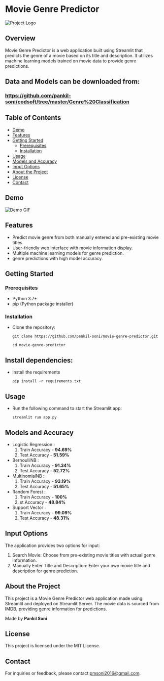 # Movie Genre Predictor

![Project Logo](https://img.icons8.com/?size=100&id=80698&format=png)

## Overview

Movie Genre Predictor is a web application built using Streamlit that predicts the genre of a movie based on its title and description. It utilizes machine learning models trained on movie data to provide genre predictions.

## Data and Models can be downloaded from:
### https://github.com/pankil-soni/codsoft/tree/master/Genre%20Classification

## Table of Contents

- [Demo](#demo)
- [Features](#features)
- [Getting Started](#getting-started)
  - [Prerequisites](#prerequisites)
  - [Installation](#installation)
- [Usage](#usage)
- [Models and Accuracy](#models-and-accuracy)
- [Input Options](#input-options)
- [About the Project](#about-the-project)
- [License](#license)
- [Contact](#contact)

## Demo

![Demo GIF](https://im7.ezgif.com/tmp/ezgif-7-13f70baab3.gif)

## Features

- Predict movie genre from both manually entered and pre-existing movie titles.
- User-friendly web interface with movie information display.
- Multiple machine learning models for genre prediction.
- genre predictions with high model accuracy.

## Getting Started

### Prerequisites

- Python 3.7+
- pip (Python package installer)

### Installation

- Clone the repository:

  ```
  git clone https://github.com/pankil-soni/movie-genre-predictor.git
  ```

  ```
  cd movie-genre-predictor
  ```

## Install dependencies:

- install the requirements
  ```
  pip install -r requirements.txt
  ```

## Usage

- Run the following command to start the Streamlit app:

  ```
  streamlit run app.py
  ```

## Models and Accuracy

- Logistic Regression :
  1. Train Accuracy - **94.69%**
  2. Test Accuracy - **51.59%**
- BernoulliNB :
  1. Train Accuracy - **91.34%**
  2. Test Accuracy - **52.72%**
- MultinomialNB :
  1. Train Accuracy - **93.19%**
  2. Test Accuracy - **51.65%**
- Random Forest :
  1. Train Accuracy - **100%**
  2. st Accuracy - **48.84%**
- Support Vector :
  1. Train Accuracy - **99.09%**
  2. Test Accuracy - **48.31%**

## Input Options

The application provides two options for input:

1. Search Movie: Choose from pre-existing movie titles with actual genre information.
2. Manually Enter Title and Description: Enter your own movie title and description for genre prediction.

## About the Project

This project is a Movie Genre Predictor web application made using Streamlit and deployed on Streamlit Server. The movie data is sourced from IMDB, providing genre information for predictions.

Made by **Pankil Soni**

## License

This project is licensed under the MIT License.

## Contact

For inquiries or feedback, please contact pmsoni2016@gmail.com.

